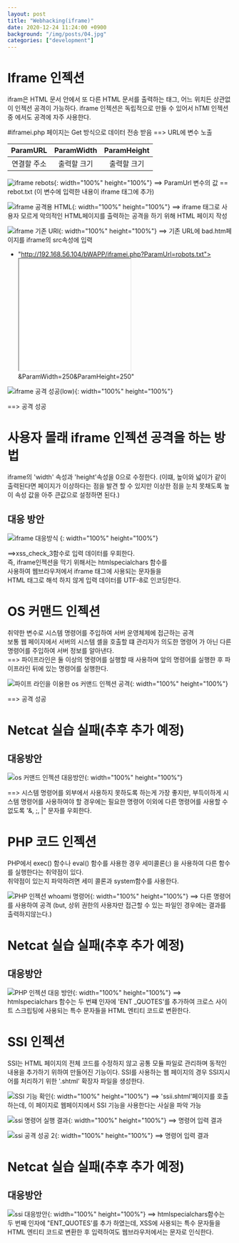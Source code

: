 ```yaml
---
layout: post
title: "Webhacking(iframe)"
date: 2020-12-24 11:24:00 +0900
background: "/img/posts/04.jpg"
categories: ["development"]
---
```


Iframe 인젝션
============

ifram은 HTML 문서 안에서 또 다른 HTML 문서를 출력하는 태그,
어느 위치든 상관없이 인젝션 공격이 가능하다. iframe 인젝션은
독립적으로 만들 수 있어서 hTMl 인젝션 중 에서도 공격에 자주
사용한다.

#iframei.php 페이지는 Get 방식으로 데이터 전송 받음
==> URL에 변수 노출<br>

|  ParamURL   | ParamWidth  | ParamHeight |
| :---------: | :---------: | :---------: |
| 연결할 주소 | 출력할 크기 | 출력할 크기 |


![iframe rebots](https://user-images.githubusercontent.com/76092057/103058414-6dfc2300-45e5-11eb-9386-0c0d39197003.PNG){: width="100%" height="100%"}
==> ParamUrl 변수의 값 == rebot.txt
(이 변수에 입력한 내용이 iframe 태그에 추가)

![iframe 공격용 HTML](https://user-images.githubusercontent.com/76092057/103058468-94ba5980-45e5-11eb-89e9-652abd6f1709.PNG){: width="100%" height="100%"}
==> iframe 태그로 사용자 모르게 악의적인 HTML페이지를 출력하는
공격을 하기 위해 HTML 페이지 작성

![iframe 기존 URl](https://user-images.githubusercontent.com/76092057/103058537-c4696180-45e5-11eb-832e-cc0e97874c05.PNG){: width="100%" height="100%"}
==> 기존 URL에 bad.htm페이지를 iframe의 src속성에 입력
- "http://192.168.56.104/bWAPP/iframei.php?ParamUrl=robots.txt">   
  </iframe><iframe src="bad.html" width="250" height="250"></iframe>
  &ParamWidth=250&ParamHeight=250"

![iframe 공격 성공(low)](https://user-images.githubusercontent.com/76092057/103058882-be27b500-45e6-11eb-980f-249c14e9c859.PNG){: width="100%" height="100%"}

==> 공격 성공

# 사용자 몰래 iframe 인젝션 공격을 하는 방법
iframe의 'width' 속성과 'height'속성을 0으로 수정한다.
(이떄, 높이와 넓이가 같이 출력된다면 페이지가 이상하다는 점을 
발견 할 수 있지만 이상한 점을 눈치 못채도록 높이 속성 값을
아주 큰값으로 설정하면 된다.)

대응 방안
--------
![iframe 대응방식](https://user-images.githubusercontent.com/76092057/103059292-0693a280-45e8-11eb-94e4-a19c1896e955.PNG)   {: width="100%" height="100%"}

==>xss_check_3함수로 입력 데이터를 우회한다.<br>
즉, iframe인젝션을 막기 위해서는 htmlspecialchars 함수를   
사용하여 웹브라우저에서 iframe 태그에 사용되는 문자들을   
HTML 태그로 해석 하지 않게 입력 데이터를 UTF-8로 인코딩한다.

OS 커맨드 인젝션
===============
취약한 변수로 시스템 명령어를 주입하여 서버 운영체제에 접근하는 공격   
보통 웹 페이지에서 서버의 시스템 셸을 호출할 떄 관리자가 의도한 명령어
가 아닌 다른 명령어를 주입하여 서버 정보를 알아낸다.
<br>
==> 파이프라인은 둘 이상의 명령어를 실행할 때 사용하며 앞의 명령어를
실행한 후 파이프라인 뒤에 있는 명령어를 실행한다.

![파이프 라인을 이용한 os 커맨드 인젝션 공격](https://user-images.githubusercontent.com/76092057/103061335-6725de00-45ee-11eb-8126-a44ae3f4a22c.PNG){: width="100%" height="100%"}

==> 공격 성공
# Netcat 실습 실패(추후 추가 예정)

대응방안
-------
![os 커맨드 인젝션 대응방안](https://user-images.githubusercontent.com/76092057/103061561-12369780-45ef-11eb-94d6-52ac564ccc1a.PNG){: width="100%" height="100%"}

==> 시스템 명령어를 외부에서 사용하지 못하도록 하는게 가장 좋지만, 
부득이하게 시스템 명령어를 사용하여야 할 경우에는 필요한 명령어
이외에 다른 명령어를 사용할 수 없도록 '&, ;, |" 문자를 우회한다.

PHP 코드 인젝션
==============
PHP에서 exec() 함수나 eval() 함수를 사용한 경우 세미콜론(;)
을 사용하여 다른 함수를 실행한다는 취약점이 있다.   
취약점이 있는지 파악하려면 세미 콜론과 system함수를 사용한다.

![PHP 인젝션 whoami 명령어](https://user-images.githubusercontent.com/76092057/103061195-e2d35b00-45ed-11eb-8a5b-df356041277a.PNG){: width="100%" height="100%"}
==> 다른 명령어를 사용하여 공격 
(but, 상위 권한의 사용자만 접근할 수 있는 파일인 경우에는 
결과를 출력하지않는다.)

# Netcat 실습 실패(추후 추가 예정)

대응방안
-------
![PHP 인젝션 대응 방안](https://user-images.githubusercontent.com/76092057/103061932-0f887200-45f0-11eb-916d-e41f1b33534f.PNG){: width="100%" height="100%"}
==> htmlspecialchars 함수는 두 번쨰 인자에 'ENT _QUOTES'를 
추가하여 크로스 사이트 스크립팅에 사용되는 특수 문자들을
HTML 엔티티 코드로 변환한다.

SSI 인젝션
=========
SSI는 HTML 페이지의 전체 코드를 수정하지 않고 공통 모듈 파일로
관리하며 동적인 내용을 추가하기 위하여 만들어진 기능이다.
SSI를 사용하는 웹 페이지의 경우 SSI지시어를 처리하기 위한
'.shtml' 확장자 파일을 생성한다.

![SSI 기능 확인](https://user-images.githubusercontent.com/76092057/103062141-b53be100-45f0-11eb-8eea-25b37529f6f2.PNG){: width="100%" height="100%"}
==> 'ssii.shtml'페이지를 호출하는데, 이 페이지로 웹페이지에서
SSI 기능을 사용한다는 사실을 파악 가능

![ssi 명령어 실행 결과](https://user-images.githubusercontent.com/76092057/103062481-9f7aeb80-45f1-11eb-89ae-2810a1210ea0.PNG){: width="100%" height="100%"}
==> <!--#echo var="DATE_LOCAL" --> 명령어 입력 결과

![ssi 공격 성공 2](https://user-images.githubusercontent.com/76092057/103062570-ee288580-45f1-11eb-93c3-2d4e745896a2.PNG){: width="100%" height="100%"}
==> <!--#exec cmd="cat /etc/passwd" --> 명령어 입력 결과

# Netcat 실습 실패(추후 추가 예정)

대응방안
-------
![ssi 대응방안](https://user-images.githubusercontent.com/76092057/103062767-99d1d580-45f2-11eb-8c4a-1d1c9d53ba91.PNG){: width="100%" height="100%"}
==> htmlspecialchars함수는 두 번째 인자에 "ENT_QUOTES'를 추가
하였는데, XSS에 사용되는 특수 문자들을 HTML 엔티티 코드로 변환한
후 입력하여도 웹브라우저에서는 문자로 인식한다.
